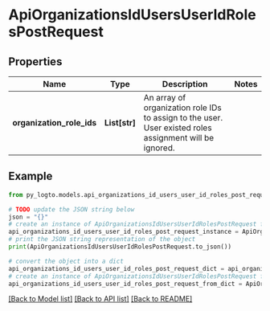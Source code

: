 # ApiOrganizationsIdUsersUserIdRolesPostRequest


## Properties

Name | Type | Description | Notes
------------ | ------------- | ------------- | -------------
**organization_role_ids** | **List[str]** | An array of organization role IDs to assign to the user. User existed roles assignment will be ignored. | 

## Example

```python
from py_logto.models.api_organizations_id_users_user_id_roles_post_request import ApiOrganizationsIdUsersUserIdRolesPostRequest

# TODO update the JSON string below
json = "{}"
# create an instance of ApiOrganizationsIdUsersUserIdRolesPostRequest from a JSON string
api_organizations_id_users_user_id_roles_post_request_instance = ApiOrganizationsIdUsersUserIdRolesPostRequest.from_json(json)
# print the JSON string representation of the object
print(ApiOrganizationsIdUsersUserIdRolesPostRequest.to_json())

# convert the object into a dict
api_organizations_id_users_user_id_roles_post_request_dict = api_organizations_id_users_user_id_roles_post_request_instance.to_dict()
# create an instance of ApiOrganizationsIdUsersUserIdRolesPostRequest from a dict
api_organizations_id_users_user_id_roles_post_request_from_dict = ApiOrganizationsIdUsersUserIdRolesPostRequest.from_dict(api_organizations_id_users_user_id_roles_post_request_dict)
```
[[Back to Model list]](../README.md#documentation-for-models) [[Back to API list]](../README.md#documentation-for-api-endpoints) [[Back to README]](../README.md)


